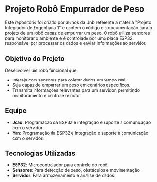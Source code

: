 # Projeto Robô Empurrador de Peso

Este repositório foi criado por alunos da Unb referente a materia "Projeto Integrador de Engenharia 1" e contém o código e a documentação para o projeto de um robô capaz de empurrar um peso. O robô utiliza sensores para monitorar o ambiente e é controlado por uma placa ESP32, responsável por processar os dados e enviar informações ao servidor.

## Objetivo do Projeto

Desenvolver um robô funcional que:
- Interaja com sensores para coletar dados em tempo real.
- Seja capaz de empurrar um peso em cenários específicos.
- Transmita informações relevantes para um servidor, permitindo monitoramento e controle remoto.

## Equipe

- **João**: Programação da ESP32 e integração e suporte à comunicação com o servidor.
- **Yan**: Programação da ESP32 e integração e suporte à comunicação com o servidor.

## Tecnologias Utilizadas

- **ESP32**: Microcontrolador para controle do robô.
- **Sensores**: Para detecção de peso, obstáculos e movimentação.
- **Servidor**: Para armazenamento e análise de dados.
